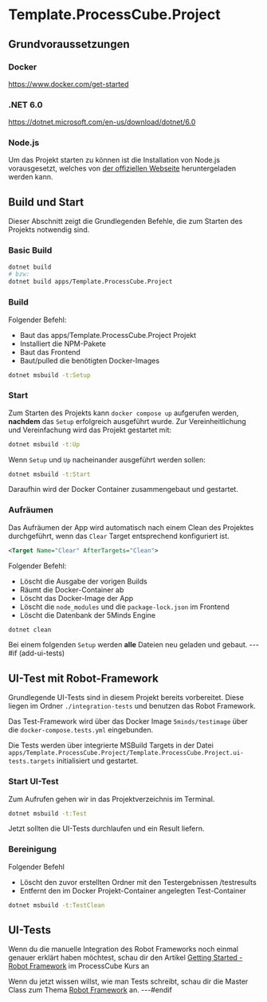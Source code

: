 # Template.ProcessCube.Project

## Grundvoraussetzungen

### Docker

<https://www.docker.com/get-started>

### .NET 6.0

<https://dotnet.microsoft.com/en-us/download/dotnet/6.0>

### Node.js

Um das Projekt starten zu können ist die Installation von Node.js vorausgesetzt, welches von [der offiziellen Webseite](https://nodejs.org/en/download/)
heruntergeladen werden kann.

## Build und Start

Dieser Abschnitt zeigt die Grundlegenden Befehle, die zum Starten des Projekts notwendig sind.

### Basic Build

```zsh
dotnet build
# bzw:
dotnet build apps/Template.ProcessCube.Project
```

### Build

Folgender Befehl:

- Baut das apps/Template.ProcessCube.Project Projekt
- Installiert die NPM-Pakete
- Baut das Frontend
- Baut/pulled die benötigten Docker-Images

```zsh
dotnet msbuild -t:Setup
```

### Start

Zum Starten des Projekts kann `docker compose up` aufgerufen werden, **nachdem** das `Setup` erfolgreich ausgeführt wurde.
Zur Vereinheitlichung und Vereinfachung wird das Projekt gestartet mit:

```zsh
dotnet msbuild -t:Up
```

Wenn `Setup` und `Up` nacheinander ausgeführt werden sollen:

```zsh
dotnet msbuild -t:Start
```

Daraufhin wird der Docker Container zusammengebaut und gestartet.

### Aufräumen

Das Aufräumen der App wird automatisch nach einem Clean des Projektes durchgeführt, wenn das `Clear` Target entsprechend konfiguriert ist.

```xml
<Target Name="Clear" AfterTargets="Clean">
```

Folgender Befehl:

- Löscht die Ausgabe der vorigen Builds
- Räumt die Docker-Container ab
- Löscht das Docker-Image der App
- Löscht die `node_modules` und die `package-lock.json` im Frontend
- Löscht die Datenbank der 5Minds Engine

```zsh
dotnet clean
```

Bei einem folgenden `Setup` werden **alle** Dateien neu geladen und gebaut.
---#if (add-ui-tests)

## UI-Test mit Robot-Framework

Grundlegende UI-Tests sind in diesem Projekt bereits vorbereitet.
Diese liegen im Ordner `./integration-tests` und benutzen das Robot Framework.

Das Test-Framework wird über das Docker Image `5minds/testimage` über die `docker-compose.tests.yml` eingebunden.

Die Tests werden über integrierte MSBuild Targets in der Datei
`apps/Template.ProcessCube.Project/Template.ProcessCube.Project.ui-tests.targets`
initialisiert und gestartet.

### Start UI-Test

Zum Aufrufen gehen wir in das Projektverzeichnis im Terminal.

```zsh
dotnet msbuild -t:Test
```

Jetzt sollten die UI-Tests durchlaufen und ein Result liefern.

### Bereinigung

Folgender Befehl

- Löscht den zuvor erstellten Ordner mit den Testergebnissen /testresults
- Entfernt den im Docker Projekt-Container angelegten Test-Container

```zsh
dotnet msbuild -t:TestClean
```

## UI-Tests

Wenn du die manuelle Integration des Robot Frameworks noch einmal genauer erklärt haben möchtest,
schau dir den Artikel [Getting Started - Robot Framework](https://processcube-kurs.dev.5minds.cloud/docs/advanced/09_getting_started_robot_framework) im ProcessCube Kurs an

Wenn du jetzt wissen willst, wie man Tests schreibt, schau dir die Master Class zum Thema [Robot Framework](https://processcube-kurs.dev.5minds.cloud/docs/masterClass/robot_framework) an.
---#endif
